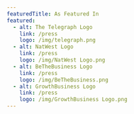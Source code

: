 ```yaml
---
featuredTitle: As Featured In
featured:
  - alt: The Telegraph Logo
    link: /press
    logo: /img/telegraph.png
  - alt: NatWest Logo
    link: /press
    logo: /img/NatWest Logo.png
  - alt: BeTheBusiness Logo
    link: /press
    logo: /img/BeTheBusiness.png
  - alt: GrowthBusiness Logo
    link: /press
    logo: /img/GrowthBusiness Logo.png
---
```


